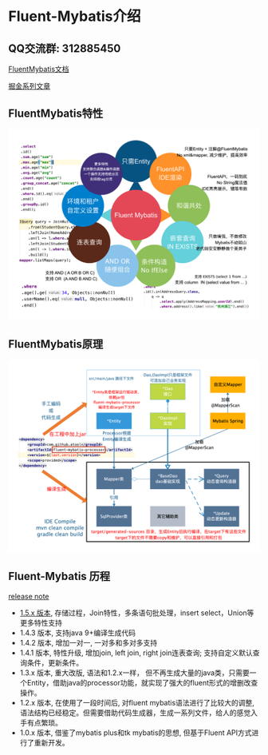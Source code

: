 # Fluent-Mybatis介绍

## QQ交流群: 312885450

[FluentMybatis文档](https://gitee.com/fluent-mybatis/fluent-mybatis-docs)
    
[掘金系列文章](https://juejin.im/user/1811586730696142/posts)

## FluentMybatis特性
![-w930](image/fluent-mybatis-feature.png)

## FluentMybatis原理
![-w930](image/fluent-mybatis-driver.png)

## Fluent-Mybatis 历程

[release note](release/v1.5.x.md)

- [1.5.x 版本](release/v1.5.x.md), 存储过程，Join特性，多条语句批处理，insert select，Union等更多特性支持
- 1.4.3 版本, 支持java 9+编译生成代码
- 1.4.2 版本, 增加一对一, 一对多和多对多支持
- 1.4.1 版本, 特性升级, 增加join, left join, right join连表查询; 支持自定义默认查询条件，更新条件。
- 1.3.x 版本, 重大改版, 语法和1.2.x一样， 但不再生成大量的java类，只需要一个Entity，借助java的processor功能，就实现了强大的fluent形式的增删改查操作。
- 1.2.x 版本, 在使用了一段时间后, 对fluent mybatis语法进行了比较大的调整, 语法结构已经稳定。但需要借助代码生成器，生成一系列文件，给人的感觉入手有点繁琐。
- 1.0.x 版本, 借鉴了mybatis plus和tk mybatis的思想, 但基于Fluent API方式进行了重新开发。

